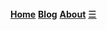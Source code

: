 <div id="myNavbar" class="navbar">
  <a href="/" class="homeoption"><strong>Home</strong></a>
  <a href="/blog" class="otheroptions"><strong>Blog</strong></a>
  <a href="/about" class="otheroptions"><strong>About</strong></a>
  <a href="javascript:void(0);" style="font-size:15px;" class="icon" onclick="interactNav()">&#9776;</a>
</div>
<script>
var visible = false
</script>


